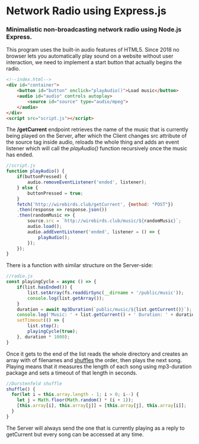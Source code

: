 # Network Radio using Express.js

### Minimalistic non-broadcasting network radio using Node.js Express.

This program uses the built-in audio features of HTML5. Since 2018 no browser lets you automatically play sound on a website without user interaction, we need to implement a start button that actually begins the radio.

```html
<!--index.html-->
<div id="container">
	<button id="button" onclick="playAudio()">Load music</button>
    <audio id="audio" controls autoplay>
        <source id="source" type="audio/mpeg">
    </audio>
</div>
<script src="script.js"></script>
```

The __/getCurrent__ endpoint retrieves the name of the music that is currently being played on the Server, after which the Client changes src attribute of the source tag inside audio, reloads the whole thing and adds an event listener which will call the _playAudio()_ function recursively once the music has ended.

```js
//script.js
function playAudio() {
    if(buttonPressed) {
        audio.removeEventListener('ended', listener);
    } else {
        buttonPressed = true;
    }
    fetch('http://wirebirds.club/getCurrent', {method: "POST"})
    .then(response => response.json())
    .then(randomMusic => {
        source.src = `http://wirebirds.club/music/${randomMusic}`;
        audio.load();
        audio.addEventListener('ended', listener = () => {
            playAudio();
        });
    });
}
```
There is a function with similar structure on the Server-side:

```js
//radio.js
const playingCycle = async () => {
    if(list.hasEnded()) {
        list.setArray(fs.readdirSync(__dirname + '/public/music'));
        console.log(list.getArray());
    }
    duration = await mp3Duration(`public/music/${list.getCurrent()}`);
    console.log('Music: ' + list.getCurrent() + ' Duration: ' + duration + ' seconds');
    setTimeout(() => {
        list.step();
        playingCycle(true);
    }, duration * 1000);
}
```
Once it gets to the end of the list reads the whole directory and creates an array with of filenames and [shuffles](https://stackoverflow.com/questions/2450954/how-to-randomize-shuffle-a-javascript-array) the order, then plays the next song. Playing means that it measures the length of each song using mp3-duration package and sets a timeout of that length in seconds.
```js
//Durstenfeld shuffle
shuffle() {
  for(let i = this.array.length - 1; i > 0; i--) {
    let j = Math.floor(Math.random() * (i + 1));
    [this.array[i], this.array[j]] = [this.array[j], this.array[i]];
  }
}
```
The Server will always send the one that is currently playing as a reply to getCurrent but every song can be accessed at any time.